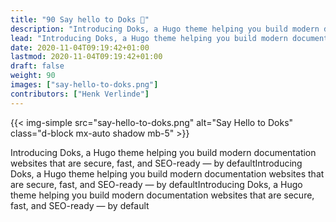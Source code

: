```yaml
---
title: "90 Say hello to Doks 👋"
description: "Introducing Doks, a Hugo theme helping you build modern documentation websites that are secure, fast, and SEO-ready — by default."
lead: "Introducing Doks, a Hugo theme helping you build modern documentation websites that are secure, fast, and SEO-ready — by defaultIntroducing Doks, a Hugo theme helping you build modern documentation websites that are secure, fast, and SEO-ready — by default."
date: 2020-11-04T09:19:42+01:00
lastmod: 2020-11-04T09:19:42+01:00
draft: false
weight: 90
images: ["say-hello-to-doks.png"]
contributors: ["Henk Verlinde"]
---
```


{{< img-simple src="say-hello-to-doks.png" alt="Say Hello to Doks" class="d-block mx-auto shadow mb-5" >}}

Introducing Doks, a Hugo theme helping you build modern documentation websites that are secure, fast, and SEO-ready — by defaultIntroducing Doks, a Hugo theme helping you build modern documentation websites that are secure, fast, and SEO-ready — by defaultIntroducing Doks, a Hugo theme helping you build modern documentation websites that are secure, fast, and SEO-ready — by default